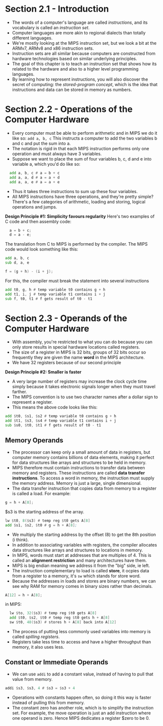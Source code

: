 # Section 2.1 - Introduction

- The words of a computer's language are called _instructions_, and its vocabulary is called an _instruction set_.
- Computer languages are more akin to regional dialects than totally different languages.
- We're mostly looking at the MIPS instruction set, but we look a bit at the ARMv7, ARMv8 and x86 instruction sets.
- Instruction sets are all similar because computers are constructed from hardware technologies based on similar underlying principles.
- The goal of this chapter is to teach an instruction set that shows how its related to the hardware and also to a higher level programming languages.
- By learning how to represent instructions, you will also discover the secret of computing: the _stored-program concept_, which is the idea that instructions and data can be stored in memory as numbers.

# Section 2.2 - Operations of the Computer Hardware

- Every computer must be able to perform arithmetic and in MIPS we do it like so:
  `add a, b, c`
  This instructs a computer to add the two variables b and c and put the sum into a.
- The notation is rigid in that each MIPS instruction performs only one operation and must always have 3 variables.
- Suppose we want to place the sum of four variables b, c, d and e into variable a, which you'd do like so:

```asm
  add a, b, c # a = b + c
  add a, a, d # a = a + d
  add a, a, e # a = a + e
```

- Thus it takes three instructions to sum up these four variables.
- All MIPS instructions have three operations, and they're pretty simple? There's a few categories of arithmetic, loading and storing, logical operations and jumps.

**Design Principle #1: Simplicity favours regularity**
Here's two examples of C code and then assembly code:

```c
  a = b + c;
  d = a - e;
```

The translation from C to MIPS is performed by the compiler. The MIPS code would look something like this:

```asm
add a, b, c
sub d, a, e
```

```c
f = (g + h) - (i + j);
```

For this, the compiler must break the statement into several instructions

```asm
add t0, g, h # temp variable t0 contains g + h
add t1, i, j # temp variable t1 contains i + j
sub f, t0, t1 # f gets result of t0 - t1
```

# Section 2.3 - Operands of the Computer Hardware

- With assembly, you're restricted to what you can do because you can only store results in special hardware locations called registers.
- The size of a register in MIPS is 32 bits, groups of 32 bits occur so frequently they are given the name **word** in the MIPS architecture.
- We have 32 registers because of our second principle

**Design Principle #2: Smaller is faster**

- A very large number of registers may increase the clock cycle time simply because it takes electronic signals longer when they must travel farther.
- The MIPS convention is to use two character names after a dollar sign to represent a register.
- This means the above code looks like this:

```asm
add $t0, $s1, $s2 # temp variable t0 contains g + h
add $t1, $s3, $s4 # temp variable t1 contains i + j
sub $s0, $t0, $t1 # f gets result of t0 - t1
```

## Memory Operands

- The processor can keep only a small amount of data in registers, but computer memory contains billions of data elements, making it perfect for data structures like arrays and structures to be held in memory.
- MIPS therefore must contain instructions to transfer data between memory and registers. These instructions are called **data transfer instructions**. To access a word in memory, the instruction must supply the memory address. Memory is just a large, single dimensional.
- The data transfer instruction that copies data from memory to a register is called a load. For example:

```c
g = h + A[8];
```

\$s3 is the starting address of the array.

```asm
lw $t0, 8($s3) # temp reg $t0 gets A[8]
add $s1, $s2, $t0 # g = h + A[8];
```

- We multiply the starting address by the offset (8) to get the 8th position (i think).
- In addition to associating variables with registers, the compiler allocates data structures like arrays and structures to locations in memory.
- In MIPS, words must start at addresses that are multiples of 4. This is called an **alignment restriction** and many architectures have them.
- MIPS is big endian meaning we address it from the "big" side, ie left.
- The instruction complementary to load is called **store**, it ocpies data from a register to a memory, it's `sw` which stands for store word.
- Because the addresses in loads and stores are binary numbers, we can see why RAM for memory comes in binary sizes rather than decimals.

```c
A[12] = h + A[8];
```

in MIPS:

```asm
  lw $to, 32($s3) # temp reg $t0 gets A[8]
  add $t0, $s2, $t0 # temp reg $t0 gets h + A[8]
  sw $t0, 48($s3) # stores h + A[8] back into A[12]
```

- The process of putting less commonly used variables into memory is called _spilling registers_.
- Registers take less time to access and have a higher throughput than memory, it also uses less.

## Constant or Immediate Operands

- We can use `addi` to add a constant value, instead of having to pull that value from memory.

```asm
addi $s3, $s3, 4 # $s3 = $s3 + 4
```

- Operations with constants happen often, so doing it this way is faster instead of pulling this from memory.
- The constant zero has another role, which is to simplify the instruction set. For example, the move operation is just an add instruction where one operand is zero. Hence MIPS dedicates a register \$zero to be 0.
